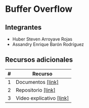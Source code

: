 # Buffer Overflow

## Integrantes

* Huber Steven Arroyave Rojas
* Assandry Enrique Barón Rodríguez

## Recursos adicionales

|#|Recurso|
|---|---|
|1|Documentos [[link]](documentos/)|
|2|Repositorio [[link]](https://github.com/hubersteven/BufferOverflow)|
|3|Video explicativo [[link]](https://www.youtube.com/watch?v=wMtP92HEb90&feature=youtu.be)|